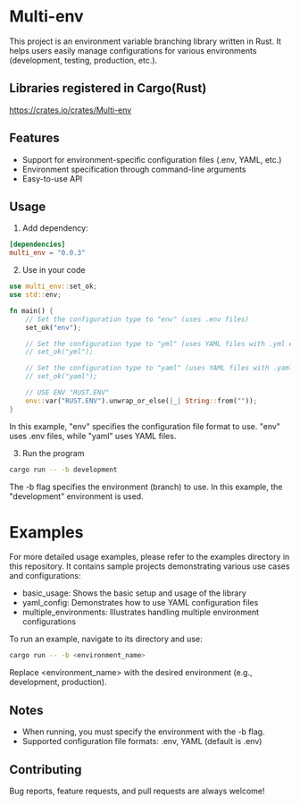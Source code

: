 # Multi-env

This project is an environment variable branching library written in Rust. It helps users easily manage configurations for various environments (development, testing, production, etc.).

## Libraries registered in Cargo(Rust)
https://crates.io/crates/Multi-env

## Features

- Support for environment-specific configuration files (.env, YAML, etc.)
- Environment specification through command-line arguments
- Easy-to-use API

## Usage

1. Add dependency:

```toml
[dependencies]
multi_env = "0.0.3"
```

2. Use in your code

```rust
use multi_env::set_ok;
use std::env;

fn main() {
    // Set the configuration type to "env" (uses .env files)
    set_ok("env");

    // Set the configuration type to "yml" (uses YAML files with .yml extension)
    // set_ok("yml");

    // Set the configuration type to "yaml" (uses YAML files with .yaml extension)
    // set_ok("yaml");

    // USE ENV "RUST.ENV"
    env::var("RUST.ENV").unwrap_or_else(|_| String::from(""));
}
```
In this example, "env" specifies the configuration file format to use. "env" uses .env files, while "yaml" uses YAML files.

3. Run the program
```bash
cargo run -- -b development
```
The -b flag specifies the environment (branch) to use. In this example, the "development" environment is used.

# Examples
For more detailed usage examples, please refer to the examples directory in this repository. It contains sample projects demonstrating various use cases and configurations:
- basic_usage: Shows the basic setup and usage of the library
- yaml_config: Demonstrates how to use YAML configuration files
- multiple_environments: Illustrates handling multiple environment configurations

To run an example, navigate to its directory and use:
```bash
cargo run -- -b <environment_name>
```

Replace <environment_name> with the desired environment (e.g., development, production).

## Notes
- When running, you must specify the environment with the -b flag.
- Supported configuration file formats: .env, YAML (default is .env)

## Contributing
Bug reports, feature requests, and pull requests are always welcome!
